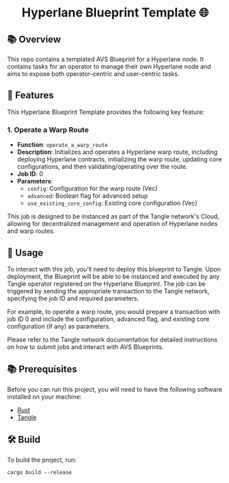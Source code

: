 # <h1 align="center"> Hyperlane Blueprint Template 🌐 </h1>

## 📚 Overview
This repo contains a templated AVS Blueprint for a Hyperlane node. It contains tasks for an operator to manage their own Hyperlane node and aims to expose both operator-centric and user-centric tasks.

## 🚀 Features

This Hyperlane Blueprint Template provides the following key feature:

### 1. Operate a Warp Route
- **Function**: `operate_a_warp_route`
- **Description**: Initializes and operates a Hyperlane warp route, including deploying Hyperlane contracts, initializing the warp route, updating core configurations, and then validating/operating over the route.
- **Job ID**: 0
- **Parameters**:
  - `config`: Configuration for the warp route (Vec<u8>)
  - `advanced`: Boolean flag for advanced setup
  - `use_existing_core_config`: Existing core configuration (Vec<u8>)

This job is designed to be instanced as part of the Tangle network's Cloud, allowing for decentralized management and operation of Hyperlane nodes and warp routes.

## 🔧 Usage

To interact with this job, you'll need to deploy this blueprint to Tangle. Upon deployment, the Blueprint will be able to be instanced and executed by any Tangle operator registered on the Hyperlane Blueprint. The job can be triggered by sending the appropriate transaction to the Tangle network, specifying the job ID and required parameters.

For example, to operate a warp route, you would prepare a transaction with job ID 0 and include the configuration, advanced flag, and existing core configuration (if any) as parameters.

Please refer to the Tangle network documentation for detailed instructions on how to submit jobs and interact with AVS Blueprints.

## 📚 Prerequisites

Before you can run this project, you will need to have the following software installed on your machine:

- [Rust](https://www.rust-lang.org/tools/install)
- [Tangle](https://github.com/tangle-network/tangle?tab=readme-ov-file#-getting-started-)


## 🛠️ Build

To build the project, run:

```
cargo build --release
```